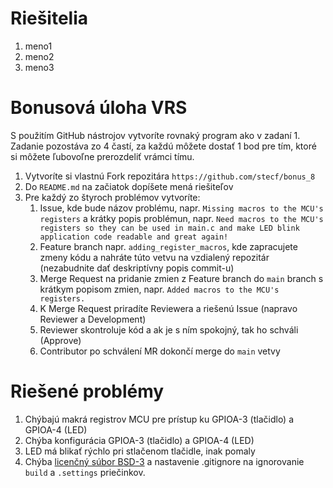 # Riešitelia
1. meno1
2. meno2
3. meno3

# Bonusová úloha VRS
S použitím GitHub nástrojov vytvoríte rovnaký program ako v zadaní 1. Zadanie pozostáva zo 4 častí, za každú môžete dostať 1 bod pre tím, ktoré si môžete ľubovoľne prerozdeliť vrámci tímu.

1. Vytvoríte si vlastnú Fork repozitára `https://github.com/stecf/bonus_8`
2. Do `README.md` na začiatok dopíšete mená riešiteľov
3. Pre každý zo štyroch problémov vytvoríte:
	1. Issue, kde bude názov problému, napr. `Missing macros to the MCU's registers` a krátky popis problémun, napr. `Need macros to the MCU's registers so they can be used in main.c and make LED blink application code readable and great again!`
	2. Feature branch napr. `adding_register_macros`, kde zapracujete zmeny kódu a nahráte túto vetvu na vzdialený repozitár (nezabudnite dať deskriptívny popis commit-u)
	3. Merge Request na pridanie zmien z Feature branch do `main` branch s krátkym popisom zmien, napr. `Added macros to the MCU's registers.`
	4. K Merge Request priradíte Reviewera a riešenú Issue (napravo Reviewer a Development)
	5. Reviewer skontroluje kód a ak je s ním spokojný, tak ho schváli (Approve)
	6. Contributor po schválení MR dokončí merge do `main` vetvy

# Riešené problémy
1. Chýbajú makrá registrov MCU pre prístup ku GPIOA-3 (tlačidlo) a GPIOA-4 (LED)
2. Chýba konfigurácia GPIOA-3 (tlačidlo) a GPIOA-4 (LED)
3. LED má blikať rýchlo pri stlačenom tlačidle, inak pomaly
4. Chýba [licenčný súbor BSD-3](https://opensource.org/license/bsd-3-clause/) a nastavenie .gitignore na ignorovanie `build` a `.settings` priečinkov.
